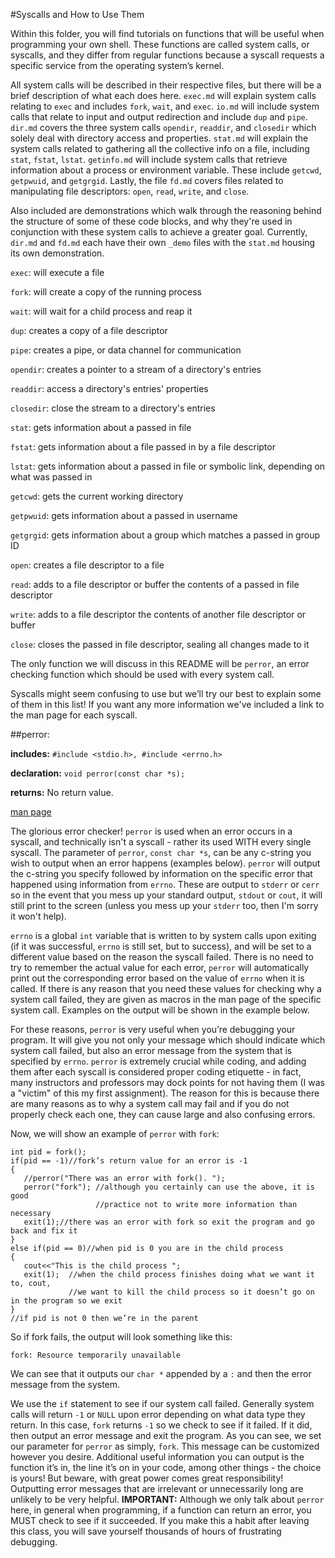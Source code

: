 #Syscalls and How to Use Them

Within this folder, you will find tutorials on functions that will be useful when programming your own shell.
These functions are called system calls, or syscalls, and they differ from regular functions because a syscall requests a specific service from the operating system’s kernel.

All system calls will be described in their respective files, but there will be a brief description of what each does here.
`exec.md` will explain system calls relating to `exec` and includes `fork`, `wait`, and `exec`.
`io.md` will include system calls that relate to input and output redirection and include `dup` and `pipe`.
`dir.md` covers the three system calls `opendir`, `readdir`, and `closedir` which solely deal with directory access and properties.
`stat.md` will explain the system calls related to gathering all the collective info on a file, including `stat`, `fstat`, `lstat`.
`getinfo.md` will include system calls that retrieve information about a process or environment variable.
These include `getcwd`, `getpwuid`, and `getgrgid`.
Lastly, the file `fd.md` covers files related to manipulating file descriptors: `open`, `read`, `write`, and `close`.

Also included are demonstrations which walk through the reasoning behind the structure of some of these code blocks, and why they're used in conjunction with these system calls to achieve a greater goal.
Currently, `dir.md` and `fd.md` each have their own `_demo` files with the `stat.md` housing its own demonstration.

`exec`: will execute a file

`fork`: will create a copy of the running process

`wait`: will wait for a child process and reap it

`dup`: creates a copy of a file descriptor

`pipe`: creates a pipe, or data channel for communication

`opendir`: creates a pointer to a stream of a directory's entries

`readdir`: access a directory's entries' properties

`closedir`: close the stream to a directory's entries

`stat`: gets information about a passed in file

`fstat`: gets information about a file passed in by a file descriptor

`lstat`: gets information about a passed in file or symbolic link, depending on what was passed in

`getcwd`: gets the current working directory

`getpwuid`: gets information about a passed in username

`getgrgid`: gets information about a group which matches a passed in group ID

`open`: creates a file descriptor to a file

`read`: adds to a file descriptor or buffer the contents of a passed in file descriptor

`write`: adds to a file descriptor the contents of another file descriptor or buffer

`close`: closes the passed in file descriptor, sealing all changes made to it

The only function we will discuss in this README will be `perror`, an error checking function which should be used with every system call.

Syscalls might seem confusing to use but we’ll try our best to explain some of them in this list!
If you want any more information we've included a link to the man page for each syscall.

##perror:

**includes:** `#include <stdio.h>, #include <errno.h>`

**declaration:** `void perror(const char *s);`

**returns:** No return value.

[man page](http://linux.die.net/man/3/perror)

The glorious error checker!
`perror` is used when an error occurs in a syscall, and technically isn't a syscall - rather its used WITH every single syscall.
The parameter of `perror`, `const char *s`, can be any c-string you wish to output when an error happens (examples below).
`perror` will output the c-string you specify followed by information on the specific error that happened using information from `errno`.
These are output to `stderr` or `cerr` so in the event that you mess up your standard output, `stdout` or `cout`, it will still print to the screen (unless you mess up your `stderr` too, then I'm sorry it won't help).

`errno` is a global `int` variable that is written to by system calls upon exiting (if it was successful, `errno` is still set, but to success), and will be set to a different value based on the reason the syscall failed.
There is no need to try to remember the actual value for each error, `perror` will automatically print out the corresponding error based on the value of `errno` when it is called.
If there is any reason that you need these values for checking why a system call failed, they are given as macros in the man page of the specific system call.
Examples on the output will be shown in the example below.

For these reasons, `perror` is very useful when you’re debugging your program.
It will give you not only your message which should indicate which system call failed, but also an error message from the system that is specified by `errno`.
`perror` is extremely crucial while coding, and adding them after each syscall is considered proper coding etiquette - in fact, many instructors and professors may dock points for not having them (I was a "victim" of this my first assignment).
The reason for this is because there are many reasons as to why a system call may fail and if you do not properly check each one, they can cause large and also confusing errors.

Now, we will show an example of `perror` with `fork`:
```
int pid = fork();
if(pid == -1)//fork’s return value for an error is -1
{
   //perror("There was an error with fork(). ");
   perror("fork"); //although you certainly can use the above, it is good
                   //practice not to write more information than necessary
   exit(1);//there was an error with fork so exit the program and go back and fix it
}
else if(pid == 0)//when pid is 0 you are in the child process
{
   cout<<"This is the child process ";
   exit(1);  //when the child process finishes doing what we want it to, cout,
             //we want to kill the child process so it doesn’t go on in the program so we exit
}
//if pid is not 0 then we’re in the parent
```

So if fork fails, the output will look something like this:

`fork: Resource temporarily unavailable`

We can see that it outputs our `char *` appended by a `:` and then the error message from the system.

We use the `if` statement to see if our system call failed.
Generally system calls will return `-1` or `NULL` upon error depending on what data type they return.
In this case, `fork` returns `-1` so we check to see if it failed.
If it did, then output an error message and exit the program.
As you can see, we set our parameter for `perror` as simply, `fork`.
This message can be customized however you desire.
Additional useful information you can output is the function it’s in, the line it’s on in your code, among other things - the choice is yours!
But beware, with great power comes great responsibility!
Outputting error messages that are irrelevant or unnecessarily long are unlikely to be very helpful.
**IMPORTANT:** Although we only talk about `perror` here, in general when programming, if a function can return an error, you MUST check to see if it succeeded.
If you make this a habit after leaving this class, you will save yourself thousands of hours of frustrating debugging.


